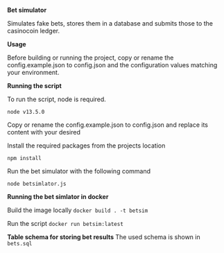 **Bet simulator**

Simulates fake bets, stores them in a database and submits those to the casinocoin ledger.

**Usage**

Before building or running the project, copy or rename the config.example.json to config.json and the configuration values matching your environment.

**Running the script**

To run the script, node is required. 

`node v13.5.0`

Copy or rename the config.example.json to config.json and replace its content with your desired 

Install the required packages from the projects location

`npm install`

Run the bet simulator with the following command

`node betsimlator.js`

**Running the bet simlator in docker**

Build the image locally
`docker build . -t betsim`

Run the script
`docker run betsim:latest`

**Table schema for storing bet results**
The used schema is shown in `bets.sql`